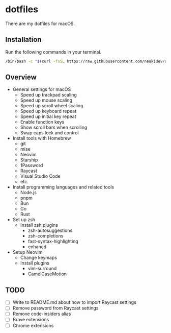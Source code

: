 # dotfiles

There are my dotfiles for macOS.

## Installation

Run the following commands in your terminal.

```sh
/bin/bash -c "$(curl -fsSL https://raw.githubusercontent.com/neokidev/dotfiles/HEAD/install.sh)"
```

## Overview

- General settings for macOS
  - Speed up trackpad scaling
  - Speed up mouse scaling
  - Speed up scroll wheel scaling
  - Speed up keyboard repeat
  - Speed up initial key repeat
  - Enable function keys
  - Show scroll bars when scrolling
  - Swap caps lock and control
- Install tools with Homebrew
  - git
  - mise
  - Neovim
  - Starship
  - 1Password
  - Raycast
  - Visual Studio Code
  - etc.
- Install programming languages and related tools
  - Node.js
  - pnpm
  - Bun
  - Go
  - Rust
- Set up zsh
  - Install zsh plugins
    - zsh-autosuggestions
    - zsh-completions
    - fast-syntax-highlighting
    - enhancd
- Setup Neovim
  - Change keymaps
  - Install plugins
    - vim-surround
    - CamelCaseMotion

## TODO

- [ ] Write to README.md about how to import Raycast settings
- [ ] Remove password from Raycast settings
- [ ] Remove code-insiders alias
- [ ] Brave extensions
- [ ] Chrome extensions
